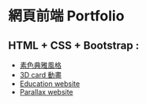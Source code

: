 # 網頁前端 Portfolio

## HTML + CSS + Bootstrap :

- [素色典雅風格](https://smalldan1022.github.io/Web-Frontend-Portfolio/Project_1/index.html)
- [3D card 動畫](https://smalldan1022.github.io/Web-Frontend-Portfolio/Project_2_js_3Dcard/index.html)
- [Education website](https://smalldan1022.github.io/Web-Frontend-Portfolio/Project_3_Education_website/index.html)
- [Parallax website](https://smalldan1022.github.io/Web-Frontend-Portfolio/Project_4_Parallax/index.html)
